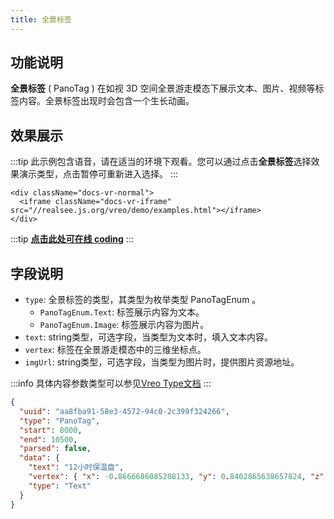 ```yaml
---
title: 全景标签
---
```


## 功能说明
**全景标签** ( PanoTag ) 在如视 3D 空间全景游走模态下展示文本、图片、视频等标签内容。全景标签出现时会包含一个生长动画。

## 效果展示
:::tip
此示例包含语音，请在适当的环境下观看。您可以通过点击**全景标签**选择效果演示类型，点击暂停可重新进入选择。
:::

```mdx-code-block
<div className="docs-vr-normal">
  <iframe className="docs-vr-iframe" src="//realsee.js.org/vreo/demo/examples.html"></iframe>
</div>
```

:::tip
**[点击此处可在线 coding](https://codesandbox.io/s/vreo-forked-tyn7gd?file=/src/player.tsx)**
:::

## 字段说明
- `type`: 全景标签的类型，其类型为枚举类型 PanoTagEnum 。
  - `PanoTagEnum.Text`: 标签展示内容为文本。
  - `PanoTagEnum.Image`: 标签展示内容为图片。
- `text`: string类型，可选字段，当类型为文本时，填入文本内容。
- `vertex`: 标签在全景游走模态中的三维坐标点。
- `imgUrl`: string类型，可选字段，当类型为图片时，提供图片资源地址。

:::info
具体内容参数类型可以参见[Vreo Type文档](https://unpkg.com/@realsee/vreo/docs/modules/Player.html#PanoTagData)
:::

```json title="全景标签类型数据样例"
{
  "uuid": "aa8fba91-58e3-4572-94c0-2c399f324266",
  "type": "PanoTag",
  "start": 8000,
  "end": 10500,
  "parsed": false,
  "data": {
    "text": "12小时保温盘",
    "vertex": { "x": -0.8666686085208133, "y": 0.8402865638657824, "z": -3.817708370830488 },
    "type": "Text"
  }
}
```
